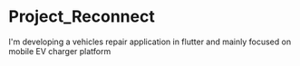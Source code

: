 # Project_Reconnect
I'm developing a vehicles repair application in flutter and mainly focused on mobile EV charger platform
